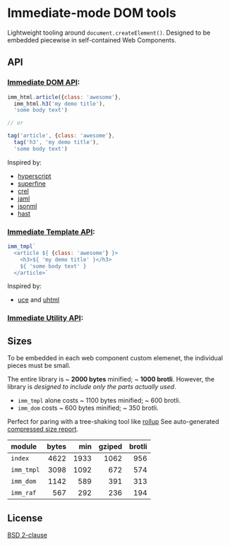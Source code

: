 # Immediate-mode DOM tools

Lightweight tooling around `document.createElement()`.
Designed to be embedded piecewise in self-contained Web Components.


## API

### [Immediate DOM API](docs/imm_dom.md):

```javascript
imm_html.article({class: 'awesome'},
  imm_html.h3('my demo title'),
  'some body text')

// or

tag('article', {class: 'awesome'},
  tag('h3', 'my demo title'),
  'some body text')
```

Inspired by:
- [hyperscript](https://github.com/hyperhype/hyperscript#readme)
- [superfine](https://github.com/jorgebucaran/superfine#readme)
- [crel](https://github.com/KoryNunn/crel#readme)
- [jaml](https://github.com/edspencer/jaml#readme)
- [jsonml](http://www.jsonml.org)
- [hast](https://github.com/syntax-tree/hast#readme)


### [Immediate Template API](docs/imm_tmpl.md):

```javascript
imm_tmpl`
  <article ${ {class: 'awesome'} }>
    <h3>${ 'my demo title' }</h3>
    ${ 'some body text' }
  </article>`
```

Inspired by:
- [uce](https://github.com/WebReflection/uce#readme)
  and [uhtml](https://github.com/WebReflection/uhtml#readme)


### [Immediate Utility API](docs/imm_utils.md):


## Sizes

To be embedded in each web component custom elemenet,
the individual pieces must be small.

The entire library is ~ **2000 bytes** minified; ~ **1000 brotli**.
However, the library is _designed to include only the parts actually used_.

  - `imm_tmpl` alone costs ~ 1100 bytes minified; ~ 600 brotli.
  - `imm_dom` costs ~ 600 bytes minified; ~ 350 brotli.

Perfect for paring with a tree-shaking tool like [rollup][]
See auto-generated [compressed size report](./docs/compressed.md).

| module          |  bytes |    min | gziped | brotli |
|:----------------|-------:|-------:|-------:|-------:|
| `index`         |   4622 |   1933 |   1062 |    956 |
| `imm_tmpl`      |   3098 |   1092 |    672 |    574 |
| `imm_dom`       |   1142 |    589 |    391 |    313 |
| `imm_raf`       |    567 |    292 |    236 |    194 |


## License

[BSD 2-clause](LICENSE)


 [rollup]: https://rollupjs.org
